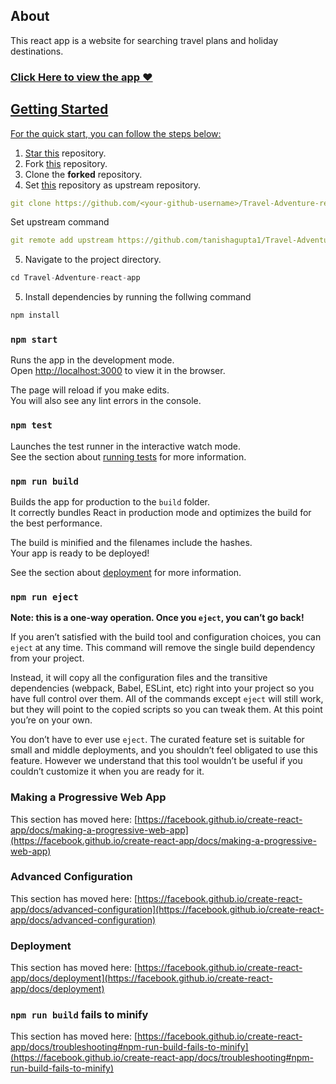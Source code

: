 ## About 
This react app is a website for searching travel plans and holiday destinations.

<h3><a href="https://travel-adventure-react-app.netlify.app/"</a>Click Here to view the app ❤</h3>

## **Getting Started**

For the quick start, you can follow the steps below:

1. Star <a href="https://github.com/tanishagupta1/Travel-Adventure-react-app.git" title="this">this</a> repository.
2. Fork <a href="https://github.com/tanishagupta1/Travel-Adventure-react-app.git" title="this">this</a> repository.
3. Clone the **forked** repository.
4. Set <a href="https://github.com/tanishagupta1/Travel-Adventure-react-app.git" title="this">this</a> repository as upstream repository. 

```yml
git clone https://github.com/<your-github-username>/Travel-Adventure-react-app
```
Set upstream command
```yml
git remote add upstream https://github.com/tanishagupta1/Travel-Adventure-react-app.git
```

5. Navigate to the project directory.

```py
cd Travel-Adventure-react-app
```
5. Install dependencies by running the follwing command

```py
npm install
```

### `npm start`

Runs the app in the development mode.\
Open [http://localhost:3000](http://localhost:3000) to view it in the browser.

The page will reload if you make edits.\
You will also see any lint errors in the console.

### `npm test`

Launches the test runner in the interactive watch mode.\
See the section about [running tests](https://facebook.github.io/create-react-app/docs/running-tests) for more information.

### `npm run build`

Builds the app for production to the `build` folder.\
It correctly bundles React in production mode and optimizes the build for the best performance.

The build is minified and the filenames include the hashes.\
Your app is ready to be deployed!

See the section about [deployment](https://facebook.github.io/create-react-app/docs/deployment) for more information.

### `npm run eject`

**Note: this is a one-way operation. Once you `eject`, you can’t go back!**

If you aren’t satisfied with the build tool and configuration choices, you can `eject` at any time. This command will remove the single build dependency from your project.

Instead, it will copy all the configuration files and the transitive dependencies (webpack, Babel, ESLint, etc) right into your project so you have full control over them. All of the commands except `eject` will still work, but they will point to the copied scripts so you can tweak them. At this point you’re on your own.

You don’t have to ever use `eject`. The curated feature set is suitable for small and middle deployments, and you shouldn’t feel obligated to use this feature. However we understand that this tool wouldn’t be useful if you couldn’t customize it when you are ready for it.


### Making a Progressive Web App

This section has moved here: [https://facebook.github.io/create-react-app/docs/making-a-progressive-web-app](https://facebook.github.io/create-react-app/docs/making-a-progressive-web-app)

### Advanced Configuration

This section has moved here: [https://facebook.github.io/create-react-app/docs/advanced-configuration](https://facebook.github.io/create-react-app/docs/advanced-configuration)

### Deployment

This section has moved here: [https://facebook.github.io/create-react-app/docs/deployment](https://facebook.github.io/create-react-app/docs/deployment)

### `npm run build` fails to minify

This section has moved here: [https://facebook.github.io/create-react-app/docs/troubleshooting#npm-run-build-fails-to-minify](https://facebook.github.io/create-react-app/docs/troubleshooting#npm-run-build-fails-to-minify)
